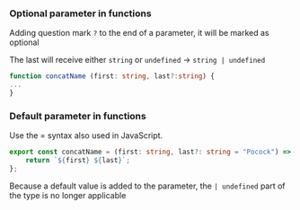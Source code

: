 
### Optional parameter in functions
Adding  question mark `?` to the end of a parameter, it will be marked as optional

The last will receive either `string` or `undefined` -> `string | undefined`
```ts
function concatName (first: string, last?:string) {
...
}
```

### Default parameter in functions

Use the =  syntax also used in JavaScript.
```ts
export const concatName = (first: string, last?: string = "Pocock") => {
	return `${first} ${last}`;
};
```

Because a default value is added to the parameter, the `| undefined` part of the type is no longer applicable




 